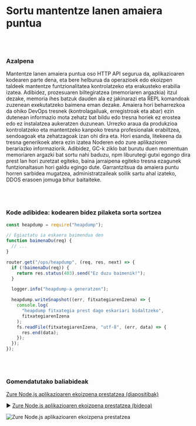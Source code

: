 # Sortu mantentze lanen amaiera puntua

<br/><br/>

### Azalpena

Mantentze lanen amaiera puntua oso HTTP API segurua da, aplikazioaren kodearen parte dena, eta bere helburua da operazioek edo ekoizpen taldeek mantentze funtzionalitatea kontrolatzeko eta erakusteko erabilia izatea. Adibidez, prozesuaren biltegiratzea (memoriaren argazkia) itzul dezake, memoria ihes batzuk dauden ala ez jakinarazi eta REPL komandoak zuzenean exekutatzeko baimena eman dezake. Amaiera hori beharrezkoa da ohiko DevOps tresnek (kontrolagailuak, erregistroak eta abar) ezin dutenean informazio mota zehatz bat bildu edo tresna horiek ez erostea edo ez instalatzea aukeratzen duzunean. Urrezko araua da produkzioa kontrolatzeko eta mantentzeko kanpoko tresna profesionalak erabiltzea, sendoagoak eta zehatzagoak izan ohi dira eta. Hori esanda, litekeena da tresna generikoek atera ezin izatea Noderen edo zure aplikazioren berariazko informaziorik. Adibidez, GC-k ziklo bat burutu duen momentuan memoriaren argazki bat sortu nahi baduzu, npm liburutegi gutxi egongo dira prest lan hori zuretzat egiteko, baina jarraipena egiteko tresna ezagunek funtzionaltasun hori galdu egingo dute. Garrantzitsua da amaiera puntu horren sarbidea mugatzea, administratzaileak soilik sartu ahal izateko, DDOS erasoen jomuga bihur baitaiteke.

<br/><br/>

### Kode adibidea: kodearen bidez pilaketa sorta sortzea

```javascript
const heapdump = require("heapdump");

// Egiaztatu ia eskaera baimendua den
function baimenaDu(req) {
  // ...
}

router.get("/ops/heapdump", (req, res, next) => {
  if (!baimenaDu(req)) {
    return res.status(403).send("Ez duzu baimenik!");
  }

  logger.info("heapdump-a generatzen");

  heapdump.writeSnapshot((err, fitxategiarenIzena) => {
    console.log(
      "heapdump fitxategia prest dago eskariari bidaltzeko",
      fitxategiarenIzena
    );
    fs.readFile(fitxategiarenIzena, "utf-8", (err, data) => {
      res.end(data);
    });
  });
});
```

<br/><br/>

### Gomendatutako baliabideak

[Zure Node.js aplikazioaren ekoizpena prestatzea (diapositibak)](http://naugtur.pl/pres3/node2prod)

▶ [Zure Node.js aplikazioaren ekoizpena prestatzea (bideoa)](https://www.youtube.com/watch?v=lUsNne-_VIk)

![Zure Node.js aplikazioaren ekoizpena prestatzea](./assets/images/createmaintenanceendpoint1.png)
